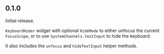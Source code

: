 ## 0.1.0

Initial release.

`KeyboardHider` widget with optional `HideMode` to either unfocus the current `FocusScope`, or to use `SystemChannels.textInput` to hide the keyboard.

It also includes the `unfocus` and `hideTextInput` helper methods. 

